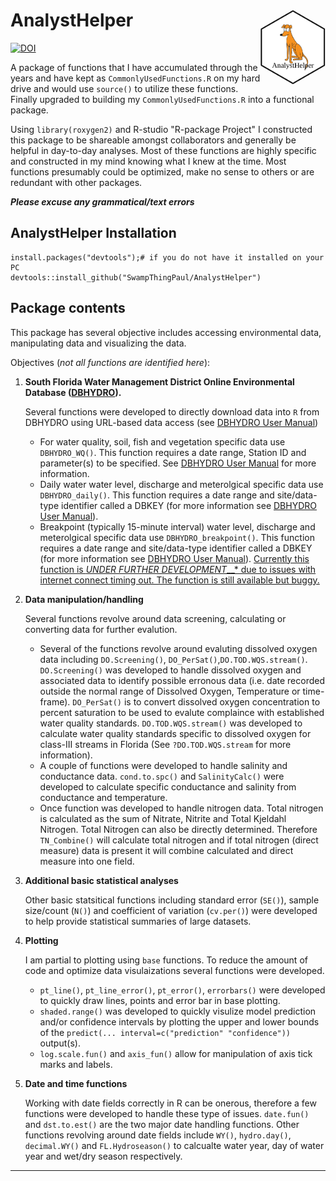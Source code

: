 # AnalystHelper <img src="https://github.com/SwampThingPaul/AnalystHelper/blob/f5cd324ca552cb0601998503fc5793a753e479d2/AnalystHelper_hex.png" align="right" height = "120"/>

[![DOI](https://zenodo.org/badge/179672539.svg)](https://zenodo.org/badge/latestdoi/179672539)

A package of functions that I have accumulated through the years and have kept as `CommonlyUsedFunctions.R` on my hard drive and would use `source()` to utilize these functions. Finally upgraded to building my `CommonlyUsedFunctions.R` into a functional package. 

Using `library(roxygen2)` and R-studio "R-package Project" I constructed this package to be shareable amongst collaborators and generally be helpful in day-to-day analyses. Most of these functions are highly specific and constructed in my mind knowing what I knew at the time. Most functions presumably could be optimized, make no sense to others or are redundant with other packages.  

***Please excuse any grammatical/text errors***

## AnalystHelper Installation

```
install.packages("devtools");# if you do not have it installed on your PC
devtools::install_github("SwampThingPaul/AnalystHelper")
```

## Package contents

This package has several objective includes accessing environmental data, manipulating data and visualizing the data. 

Objectives (*not all functions are identified here*): 

1. **South Florida Water Management District Online Environmental Database ([DBHYDRO](http://my.sfwmd.gov/dbhydroplsql/show_dbkey_info.main_menu)).**

    Several functions were developed to directly download data into `R` from DBHYDRO using URL-based data access (see [DBHYDRO User Manual](https://www.sfwmd.gov/sites/default/files/documents/dbhydrobrowseruserdocumentation.pdf))

    - For water quality, soil, fish and vegetation specific data use `DBHYDRO_WQ()`. This function requires a date range, Station ID and parameter(s) to be specified. See [DBHYDRO User Manual](https://www.sfwmd.gov/sites/default/files/documents/dbhydrobrowseruserdocumentation.pdf) for more information.
    - Daily water water level, discharge and meterolgical specific data use `DBHYDRO_daily()`. This function requires a date range and site/data-type identifier called a DBKEY (for more information see [DBHYDRO User Manual](https://www.sfwmd.gov/sites/default/files/documents/dbhydrobrowseruserdocumentation.pdf)).
    - Breakpoint (typically 15-minute interval) water level, discharge and meterolgical specific data use `DBHYDRO_breakpoint()`. This function requires a date range and site/data-type identifier called a DBKEY (for more information see [DBHYDRO User Manual](https://www.sfwmd.gov/sites/default/files/documents/dbhydrobrowseruserdocumentation.pdf)). <ins>Currently this function is *UNDER FURTHER DEVELOPMENT*__* due to issues with internet connect timing out. The function is still available but buggy.</ins>

2. **Data manipulation/handling**

    Several functions revolve around data screening, calculating or converting data  for further evalution. 
    
    - Several of the functions revolve around evaluting dissolved oxygen data including `DO.Screening()`, `DO_PerSat()`,`DO.TOD.WQS.stream()`. `DO.Screening()` was developed to handle dissolved oxygen and associated data to identify possible erronous data (i.e. date recorded outside the normal range of Dissolved Oxygen, Temperature or time-frame). `DO_PerSat()` is to convert dissolved oxygen concentration to percent saturation to be used to evalute complaince with established water quality standards. `DO.TOD.WQS.stream()` was developed to calculate water quality standards specific to dissolved oxygen for class-III streams in Florida (See `?DO.TOD.WQS.stream` for more information).
    - A couple of functions were developed to handle salinity and conductance data. `cond.to.spc()` and `SalinityCalc()` were developed to calculate specific conductance and salinity from conductance and temperature. 
    - Once function was developed to handle nitrogen data. Total nitrogen is calculated as the sum of Nitrate, Nitrite and Total Kjeldahl Nitrogen. Total Nitrogen can also be directly determined. Therefore `TN_Combine()` will calculate total nitrogen and if total nitrogen (direct measure) data is present it will combine calculated and direct measure into one field. 
    
3. **Additional basic statistical analyses**

    Other basic statsitical functions including standard error (`SE()`), sample size/count (`N()`) and coefficient of variation (`cv.per()`) were developed to help provide statistical summaries of large datasets. 
    
4. **Plotting**

    I am partial to plotting using `base` functions. To reduce the amount of code and optimize data visulaizations several functions were developed. 
    - `pt_line()`, `pt_line_error()`, `pt_error()`, `errorbars()` were developed to quickly draw lines, points and error bar in base plotting.
    - `shaded.range()` was developed to quickly visulize model prediction and/or confidence intervals by plotting the upper and lower bounds of the `predict(... interval=c("prediction" "confidence"))` output(s). 
    - `log.scale.fun()` and `axis_fun()` allow for manipulation of axis tick marks and labels. 
    
5. **Date and time functions**

    Working with date fields correctly in R can be onerous, therefore a few functions were developed to handle these type of issues. `date.fun()` and `dst.to.est()` are the two major date handling functions. Other functions revolving around date fields include `WY()`, `hydro.day()`, `decimal.WY()` and `FL.Hydroseason()` to calcualte water year, day of water year and wet/dry season respectively. 
    
***
